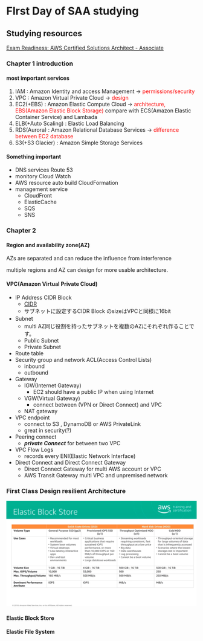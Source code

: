 # FIrst Day of SAA studying

## Studying resources

[Exam Readiness: AWS Certified Solutions Architect - Associate](https://explore.skillbuilder.aws/learn/course/external/view/elearning/125/exam-readiness-aws-certified-solutions-architect-associate-digital?saa=sec&sec=prep)

### Chapter 1 introduction
#### most important services

1. IAM : Amazon Identity and access Management -> <font color="red">permissions/security</font> 
2. VPC : Amazon Virtual Private Cloud -> <font color="red">design</font>
3. EC2(+EBS) : Amazon Elastic Compute Cloud -> <font color="red">architecture, EBS(Amazon Elastic Block Storage)</font> compare with ECS(Amazon Elastic Container Service) and Lambada
4. ELB(+Auto Scaling) : Elastic Load Balancing
5. RDS(Aurora) : Amazon Relational Database Services -> <font color="red">difference between EC2 database</font>
6. S3(+S3 Glacier) : Amazon Simple Storage Services

#### Something important

- DNS services Route 53
- monitory Cloud Watch
- AWS resource auto build CloudFormation
- management service
  - CloudFront
  - ElasticCache
  - SQS
  - SNS

### Chapter 2
#### Region and availability zone(AZ)

AZs are separated and can reduce the influence from interference

multiple regions and AZ can design for more usable architecture.

#### VPC(Amazon Virtual Private Cloud)

- IP Address CIDR Block
  - [CIDR](https://en.wikipedia.org/wiki/Classless_Inter-Domain_Routing)
  - サブネットに設定するCIDR Block のsizeはVPCと同様に16bit
- Subnet　
  - multi AZ同じ役割を持ったサブネットを複数のAZにそれぞれ作ることです。
  - Public Subnet
  - Private Subnet 
- Route table
- Security group and network ACL(Access Control Lists)
  - inbound
  - outbound
- Gateway
  - IGW(Internet Gateway)
    - EC2 should have a public IP when using Internet
  - VGW(Virtual Gateway)
    - connect between (VPN or Direct Connect) and VPC
  - NAT gateway
- VPC endpoint
  - connect to S3 , DynamoDB or AWS PrivateLink
  - great in security(?)
- Peering connect
  - ***private Connect*** for between two VPC 
- VPC Flow Logs
  - records every ENI(Elastic Network Interface)
- Direct Connect and Direct Connect Gateway
  - Direct Connect Gateway for multi AWS account or VPC
  - AWS Transit Gateway multi VPC and unpremised network 
### First Class Design resilient Architecture

![Elastic Block Store](image/2022-04-25First.png)

#### Elastic Block Store

#### Elastic File System